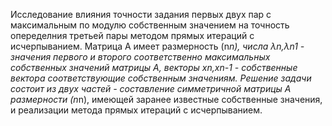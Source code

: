 Исследование влияния точности задания первых двух пар с максимальным по модулю собственным значением на точность опеределния третьей пары методом прямых итераций с исчерпыванием.
Матрица А имеет размерность (n*n), числа λn,λn1 - значения первого и второго соответственно максимальных собственных значений матрицы A, векторы xn,xn-1 - собственные вектора соответствующие собственным значениям. 
Решение задачи состоит из двух частей - составление симметричной матрицы А размерности (n*n), имеющей заранее известные собственные значения, и реализации метода прямых итераций с исчерпыванием.
